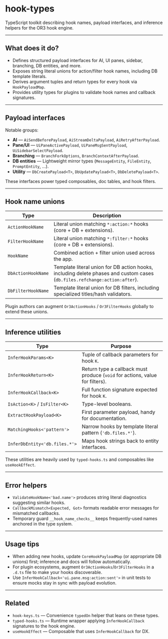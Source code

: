 # hook-types

TypeScript toolkit describing hook names, payload interfaces, and inference helpers for the OR3 hook engine.

---

## What does it do?

-   Defines structured payload interfaces for AI, UI panes, sidebar, branching, DB entities, and more.
-   Exposes string literal unions for action/filter hook names, including DB template literals.
-   Derives argument tuples and return types for every hook via `HookPayloadMap`.
-   Provides utility types for plugins to validate hook names and callback signatures.

---

## Payload interfaces

Notable groups:

-   **AI** — `AiSendBeforePayload`, `AiStreamDeltaPayload`, `AiRetryAfterPayload`.
-   **Pane/UI** — `UiPaneActivePayload`, `UiPaneMsgSentPayload`, `UiSidebarSelectPayload`.
-   **Branching** — `BranchForkOptions`, `BranchContextAfterPayload`.
-   **DB entities** — Lightweight mirror types (`MessageEntity`, `FileEntity`, `PromptEntity`, …).
-   **Utility** — `DbCreatePayload<T>`, `DbUpdatePayload<T>`, `DbDeletePayload<T>`.

These interfaces power typed composables, doc tables, and hook filters.

---

## Hook name unions

| Type               | Description                                                                                                               |
| ------------------ | ------------------------------------------------------------------------------------------------------------------------- |
| `ActionHookName`   | Literal union matching `*:action:*` hooks (core + DB + extensions).                                                       |
| `FilterHookName`   | Literal union matching `*:filter:*` hooks (core + DB + extensions).                                                       |
| `HookName`         | Combined action + filter union used across the app.                                                                       |
| `DbActionHookName` | Template literal union for DB action hooks, including delete phases and custom cases (`db.files.refchange:action:after`). |
| `DbFilterHookName` | Template literal union for DB filters, including specialized titles/hash validators.                                      |

Plugin authors can augment `Or3ActionHooks` / `Or3FilterHooks` globally to extend these unions.

---

## Inference utilities

| Type                          | Purpose                                                                      |
| ----------------------------- | ---------------------------------------------------------------------------- |
| `InferHookParams<K>`          | Tuple of callback parameters for hook `K`.                                   |
| `InferHookReturn<K>`          | Return type a callback must produce (`void` for actions, value for filters). |
| `InferHookCallback<K>`        | Full function signature expected for hook `K`.                               |
| `IsAction<K>` / `IsFilter<K>` | Type-level booleans.                                                         |
| `ExtractHookPayload<K>`       | First parameter payload, handy for documentation.                            |
| `MatchingHooks<'pattern'>`    | Narrow hooks by template literal pattern (`'db.files.*'`).                   |
| `InferDbEntity<'db.files.*'>` | Maps hook strings back to entity interfaces.                                 |

These utilities are heavily used by `typed-hooks.ts` and composables like `useHookEffect`.

---

## Error helpers

-   `ValidateHookName<'bad.name'>` produces string literal diagnostics suggesting similar hooks.
-   `CallbackMismatch<Expected, Got>` formats readable error messages for mismatched callbacks.
-   Temporary guard `__hook_name_checks__` keeps frequently-used names anchored in the type system.

---

## Usage tips

-   When adding new hooks, update `CoreHookPayloadMap` (or appropriate DB unions) first; inference and docs will follow automatically.
-   For plugin ecosystems, augment `Or3ActionHooks`/`Or3FilterHooks` in a `.d.ts` file to make your hooks discoverable.
-   Use `InferHookCallback<'ui.pane.msg:action:sent'>` in unit tests to ensure mocks stay in sync with payload evolution.

---

## Related

-   `hook-keys.ts` — Convenience `typedOn` helper that leans on these types.
-   `typed-hooks.ts` — Runtime wrapper applying `InferHookCallback` signatures to the hook engine.
-   `useHookEffect` — Composable that uses `InferHookCallback` for DX.
